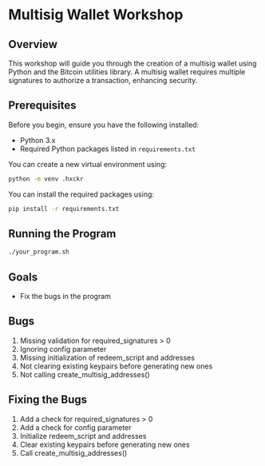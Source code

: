 # Multisig Wallet Workshop

## Overview

This workshop will guide you through the creation of a multisig wallet using Python and the Bitcoin utilities library. A multisig wallet requires multiple signatures to authorize a transaction, enhancing security.

## Prerequisites

Before you begin, ensure you have the following installed:

- Python 3.x
- Required Python packages listed in `requirements.txt`

You can create a new virtual environment using:

```bash
python -m venv .hxckr
```

You can install the required packages using:

```bash
pip install -r requirements.txt
```

## Running the Program

```bash
./your_program.sh
```

## Goals

- Fix the bugs in the program

## Bugs

1. Missing validation for required_signatures > 0
2. Ignoring config parameter
3. Missing initialization of redeem_script and addresses
4. Not clearing existing keypairs before generating new ones
5. Not calling create_multisig_addresses()

## Fixing the Bugs

1. Add a check for required_signatures > 0
2. Add a check for config parameter
3. Initialize redeem_script and addresses
4. Clear existing keypairs before generating new ones
5. Call create_multisig_addresses()

